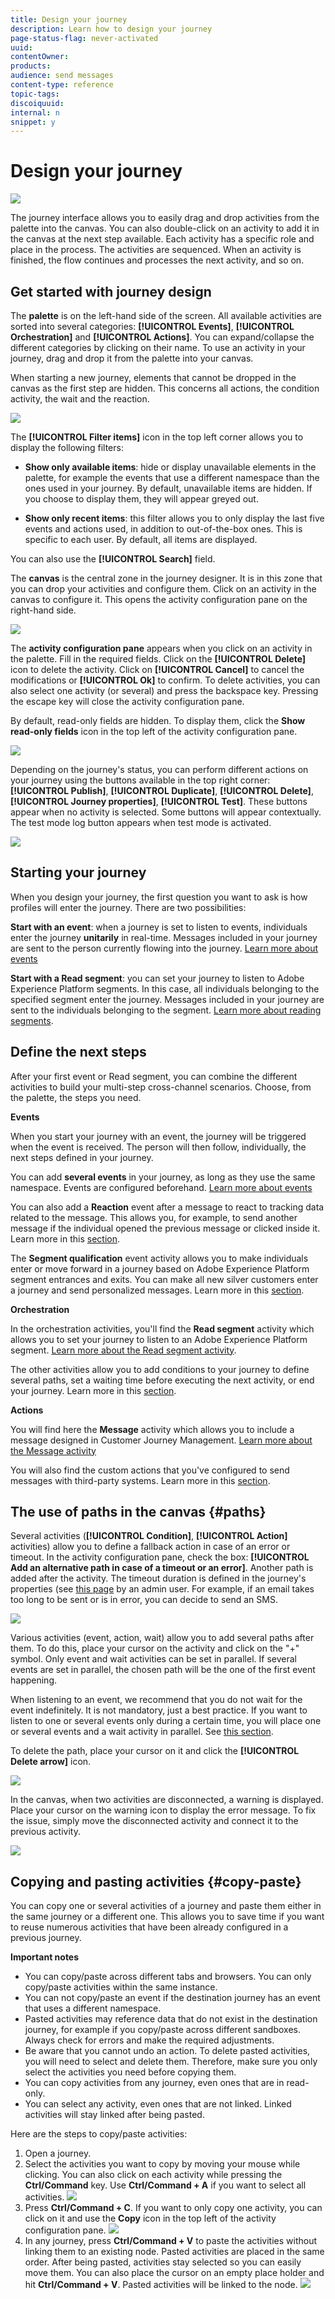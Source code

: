 ```yaml
---
title: Design your journey
description: Learn how to design your journey
page-status-flag: never-activated
uuid: 
contentOwner:
products:
audience: send messages
content-type: reference
topic-tags: 
discoiquuid:
internal: n
snippet: y
---
```

# Design your journey

![](../assets/do-not-localize/badge.png)

The journey interface allows you to easily drag and drop activities from the palette into the canvas. You can also double-click on an activity to add it in the canvas at the next step available. Each activity has a specific role and place in the process. The activities are sequenced. When an activity is finished, the flow continues and processes the next activity, and so on. 

## Get started with journey design 

The **palette** is on the left-hand side of the screen. All available activities are sorted into several categories: **[!UICONTROL Events]**, **[!UICONTROL Orchestration]** and **[!UICONTROL Actions]**. You can expand/collapse the different categories by clicking on their name. To use an activity in your journey, drag and drop it from the palette into your canvas. 

When starting a new journey, elements that cannot be dropped in the canvas as the first step are hidden. This concerns all actions, the condition activity, the wait and the reaction.

![](../assets/journey38.png)

The **[!UICONTROL Filter items]** icon in the top left corner allows you to display the following filters:

* **Show only available items**: hide or display unavailable elements in the palette, for example the events that use a different namespace than the ones used in your journey. By default, unavailable items are hidden. If you choose to display them, they will appear greyed out. 

* **Show only recent items**: this filter allows you to only display the last five events and actions used, in addition to out-of-the-box ones. This is specific to each user. By default, all items are displayed.

You can also use the **[!UICONTROL Search]** field.

The **canvas** is the central zone in the journey designer. It is in this zone that you can drop your activities and configure them. Click on an activity in the canvas to configure it. This opens the activity configuration pane on the right-hand side. 

![](../assets/journey39.png)

The **activity configuration pane** appears when you click on an activity in the palette. Fill in the required fields. Click on the **[!UICONTROL Delete]** icon to delete the activity. Click on **[!UICONTROL Cancel]** to cancel the modifications or **[!UICONTROL Ok]** to confirm. To delete activities, you can also select one activity (or several) and press the backspace key. Pressing the escape key will close the activity configuration pane. 

By default, read-only fields are hidden. To display them, click the **Show read-only fields** icon in the top left of the activity configuration pane.

![](../assets/journey59bis.png)

Depending on the journey's status, you can perform different actions on your journey using the buttons available in the top right corner: **[!UICONTROL Publish]**, **[!UICONTROL Duplicate]**, **[!UICONTROL Delete]**, **[!UICONTROL Journey properties]**, **[!UICONTROL Test]**. These buttons appear when no activity is selected. Some buttons will appear contextually. The test mode log button appears when test mode is activated. 

![](../assets/journey41.png)

## Starting your journey

When you design your journey, the first question you want to ask is how profiles will enter the journey. There are two possibilities:

**Start with an event**: when a journey is set to listen to events, individuals enter the journey **unitarily** in real-time. Messages included in your journey are sent to the person currently flowing into the journey. [Learn more about events](../event/about-events.md)

**Start with a Read segment**: you can set your journey to listen to Adobe Experience Platform segments. In this case, all individuals belonging to the specified segment enter the journey. Messages included in your journey are sent to the individuals belonging to the segment. [Learn more about reading segments](read-segment.md).

## Define the next steps

After your first event or Read segment, you can combine the different activities to build your multi-step cross-channel scenarios. Choose, from the palette, the steps you need.

**Events**

When you start your journey with an event, the journey will be triggered when the event is received. The person will then follow, individually, the next steps defined in your journey. 

You can add **several events** in your journey, as long as they use the same namespace. Events are configured beforehand. [Learn more about events](about-journey-activities.md#event-activities)

You can also add a **Reaction** event after a message to react to tracking data related to the message. This allows you, for example, to send another message if the individual opened the previous message or clicked inside it. Learn more in this [section](reaction-events.md).

The **Segment qualification** event activity allows you to make individuals enter or move forward in a journey based on Adobe Experience Platform segment entrances and exits. You can make all new silver customers enter a journey and send personalized messages. Learn more in this [section](segment-qualification-events.md).

**Orchestration**

In the orchestration activities, you'll find the **Read segment** activity which allows you to set your journey to listen to an Adobe Experience Platform segment. [Learn more about the Read segment activity](read-segment.md).

The other activities allow you to add conditions to your journey to define several paths, set a waiting time before executing the next activity, or end your journey. Learn more in this [section](about-journey-activities.md#orchestration-activities).

**Actions**

You will find here the **Message** activity which allows you to include a message designed in Customer Journey Management. [Learn more about the Message activity](journeys-message.md)

You will also find the custom actions that you've configured to send messages with third-party systems. Learn more in this [section](about-journey-activities.md#action-activities).

## The use of paths in the canvas {#paths}

Several activities (**[!UICONTROL Condition]**, **[!UICONTROL Action]** activities) allow you to define a fallback action in case of an error or timeout. In the activity configuration pane, check the box: **[!UICONTROL Add an alternative path in case of a timeout or an error]**. Another path is added after the activity. The timeout duration is defined in the journey's properties (see [this page](../building-journeys/journey-gs.md#change-properties) by an admin user. For example, if an email takes too long to be sent or is in error, you can decide to send an SMS.

 ![](../assets/journey42.png)

Various activities (event, action, wait) allow you to add several paths after them. To do this, place your cursor on the activity and click on the "+" symbol. Only event and wait activities can be set in parallel. If several events are set in parallel, the chosen path will be the one of the first event happening. 

When listening to an event, we recommend that you do not wait for the event indefinitely. It is not mandatory, just a best practice. If you want to listen to one or several events only during a certain time, you will place one or several events and a wait activity in parallel. See [this section](../building-journeys/general-events.md#events-specific-time).

To delete the path, place your cursor on it and click the **[!UICONTROL Delete arrow]** icon.

 ![](../assets/journey42ter.png)

In the canvas, when two activities are disconnected, a warning is displayed. Place your cursor on the warning icon to display the error message. To fix the issue, simply move the disconnected activity and connect it to the previous activity.

 ![](../assets/canvas-disconnected.png)

## Copying and pasting activities {#copy-paste}

You can copy one or several activities of a journey and paste them either in the same journey or a different one. This allows you to save time if you want to reuse numerous activities that have been already configured in a previous journey. 

**Important notes**

* You can copy/paste across different tabs and browsers. You can only copy/paste activities within the same instance. 
* You can not copy/paste an event if the destination journey has an event that uses a different namespace.
* Pasted activities may reference data that do not exist in the destination journey, for example if you copy/paste across different sandboxes. Always check for errors and make the required adjustments. 
* Be aware that you cannot undo an action. To delete pasted activities, you will need to select and delete them. Therefore, make sure you only select the activities you need before copying them.
* You can copy activities from any journey, even ones that are in read-only.
* You can select any activity, even ones that are not linked. Linked activities will stay linked after being pasted.

Here are the steps to copy/paste activities:

1. Open a journey.
1. Select the activities you want to copy by moving your mouse while clicking. You can also click on each activity while pressing the **Ctrl/Command** key. Use **Ctrl/Command + A** if you want to select all activities.
    ![](../assets/copy-paste1.png)
1. Press **Ctrl/Command + C**. 
    If you want to only copy one activity, you can click on it and use the **Copy** icon in the top left of the activity configuration pane.
    ![](../assets/copy-paste2.png)
1. In any journey, press **Ctrl/Command + V** to paste the activities without linking them to an existing node. Pasted activities are placed in the same order. After being pasted, activities stay selected so you can easily move them. You can also place the cursor on an empty place holder and hit **Ctrl/Command + V**. Pasted activities will be linked to the node. 
    ![](../assets/copy-paste3.png)
